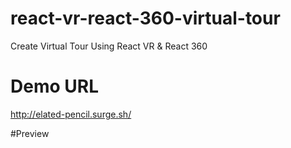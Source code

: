 # react-vr-react-360-virtual-tour
Create Virtual Tour Using React VR &amp; React 360

# Demo URL
http://elated-pencil.surge.sh/

#Preview

